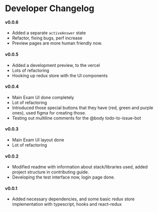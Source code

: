 # Developer Changelog

#### v0.0.6

- Added a separate `activeAnswer` state
- Refactor, fixing bugs, perf increase
- Preview pages are more human friendly now.

#### v0.0.5

- Added a development preview, to the vercel
- Lots of refactoring
- Hooking up redux store with the UI components

#### v0.0.4

- Main Exam UI done completely
- Lot of refactoring
- Introduced those special buttons that they have (red, green and purple ones), used figma for creating those.
- Testing out multiline comments for the @body todo-to-issue-bot

#### v0.0.3

- Main Exam UI layout done
- Lot of refactoring

#### v0.0.2

- Modified readme with information about stack/libraries used, added project structure in contributing guide.
- Developing the test interface now, login page done.

#### v0.0.1

- Added necessary dependencies, and some basic redux store implementation with typescript, hooks and react-redux
